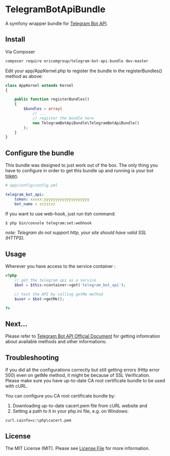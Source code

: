 TelegramBotApiBundle
===================

A symfony wrapper bundle for  [Telegram Bot API](https://core.telegram.org/bots/api).

## Install

Via Composer

``` bash
composer require ericomgroup/telegram-bot-api-bundle dev-master
```

Edit your app/AppKernel.php to register the bundle in the registerBundles() method as above:


```php
class AppKernel extends Kernel
{

    public function registerBundles()
    {
        $bundles = array(
            // ...
            // register the bundle here
            new TelegramBotApiBundle\TelegramBotApiBundle()
        );
    }
}
```

## Configure the bundle

This bundle was designed to just work out of the box. The only thing you have to configure in order to get this bundle up and running is your bot [token](https://core.telegram.org/bots#botfather).

```yaml
# app/config/config.yml

telegram_bot_api:
    token: xxxxx:yyyyyyyyyyyyyyyyyyyy
    bot_name : zzzzzzz
```

If you want to use web-hook, just run tish command:

```bash
$ php bin/console telegram:set:webhook

```
*note: Telegram do not support http, your site should have valid SSL (HTTPS).*

## Usage


Wherever you have access to the service container :
```php
<?php
    // get the telegram api as a service
    $bot = $this->container->get('telegram_bot_api');

    // test the API by calling getMe method
    $user = $bot->getMe();

?>
```
## Next...

Please refer to [Telegram Bot API Official Document](https://core.telegram.org/bots/api) for getting infomration about available methods and other informations:

## Troubleshooting

If you did all the configurations correctly but still getting errors (Http error 500) even on getMe method, it might be because of SSL Verification. Please make sure you have up-to-date CA root certificate bundle to be used with cURL.

You can configure you CA root certificate bundle by:

 1. Downloading up-to-date cacert.pem file from cURL website and
 2. Setting a path to it in your php.ini file, e.g. on Windows:

 `curl.cainfo=c:\php\cacert.pem`

## License

The MIT License (MIT). Please see [License File](LICENSE.md) for more information.
